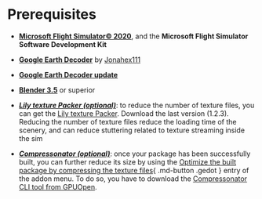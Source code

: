 # Prerequisites

* __[Microsoft Flight Simulator&copy; 2020][4]__, and the __Microsoft Flight Simulator Software Development Kit__

* __[Google Earth Decoder][5]__ by [Jonahex111][6]

* __[Google Earth Decoder update][7]__

* __[Blender 3.5][1]__ or superior

* __*[Lily texture Packer (optional)][2]*__: to reduce the number of texture files, you can get the [Lily texture Packer][2]. Download the last version (1.2.3). Reducing the number of texture files reduce the loading time of the scenery, and can reduce stuttering related to texture streaming inside the sim

* __*[Compressonator (optional)][3]*__: once your package has been successfully built, you can further reduce its size by using the [Optimize the built package by compressing the texture files](javascript:void(0)){ .md-button .gedot } entry of the addon menu. To do so, you have to download the [Compressonator CLI tool from GPUOpen][3].

[1]:https://www.blender.org/
[2]:https://eliemichel.gumroad.com/l/DFExj
[3]:https://github.com/GPUOpen-Tools/compressonator/releases/download/V4.3.206/CompressonatorCLI_x64_4.3.206.exe
[4]:https://www.flightsimulator.com/
[5]:https://drive.google.com/u/0/uc?id=18zdIjLbRgM5Ce1PtFPKYn-bCfOZcpPAO&export=download
[6]:https://www.reddit.com/user/Jonahex111/
[7]:https://flightsim.to/file/39900/gogole-earth-decoder-update